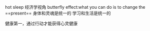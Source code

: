 hot sleep
经济学视角
butterfly effect:what you can do is to change the ==present==
身体和灵魂是统一的
学习和生活是统一的

健康第一，通过行动才能获得心灵健康